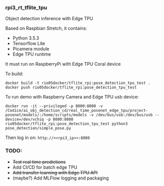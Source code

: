 ### rpi3_rt_tflite_tpu

Object detection inference with Edge TPU

Based on Raspbian Stretch, it contains:

* Python 3.5.3
* Tensorflow Lite
* Picamera module
* Edge TPU runtime

It must run on RaspberryPi with Edge TPU Coral device

To build: 

```console
docker build -t rio05docker/tflite_rpi:pose_detection_tpu_test .
docker push rio05docker/tflite_rpi:pose_detection_tpu_test
```

To run demo with Raspberry Camera and Edge TPU usb device:

```console
docker run -it --privileged -p 8000:8000 -v /Codice/ai_obj_detection_cd/real_time_posenet_edge_tpu/project-posenet/models/:/home/scripts/models -v /dev/bus/usb:/dev/bus/usb --device=/dev/vchiq -p 8080:8080 rio05docker/tflite_rpi:pose_detection_tpu_test python3 pose_detection/simple_pose.py
```

Then log in on: `http://<<rpi3_ip>>:8080`

### TODO: 
* ~~Test real time predictions~~
* Add CI/CD for batch edge TPU
* ~~Add transfer learning with Edge TPU API~~
* (maybe?) Add MLFlow logging and packaging

